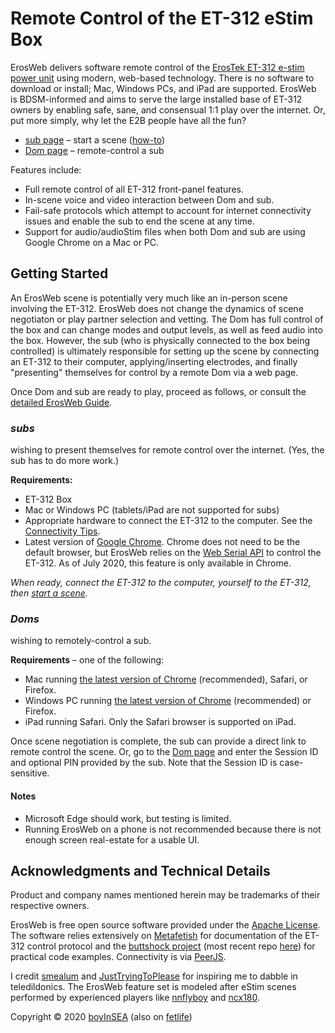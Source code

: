 # Remote Control of the ET-312 eStim Box

ErosWeb delivers software remote control of the [ErosTek ET-312 e-stim power unit](https://erostek.com/products/et312b-digital-power-unit) using modern, web-based technology.  There is no software to download or install; Mac, Windows PCs, and iPad are supported.  ErosWeb is BDSM-informed and aims to serve the large installed base of ET-312 owners by enabling safe, sane, and consensual 1:1 play over the internet.  Or, put more simply, why let the E2B people have all the fun?

* [sub page](/sub.html) – start a scene ([how-to](#subs-wishing-to-present-themselves-for-remote-control-over-the-internet))
* [Dom page](/Dom.html) – remote-control a sub

Features include:
* Full remote control of all ET-312 front-panel features.
* In-scene voice and video interaction between Dom and sub.
* Fail-safe protocols which attempt to account for internet connectivity issues and enable the sub to end the scene at any time.
* Support for audio/audioStim files when both Dom and sub are using Google Chrome on a Mac or PC.

## Getting Started
An ErosWeb scene is potentially very much like an in-person scene involving the ET-312.  ErosWeb does not change the dynamics of scene negotiaton or play partner selection and vetting.  The Dom has full control of the box and can change modes and output levels, as well as feed audio into the box.  However, the sub (who is physically connected to the box being controlled) is ultimately responsible for setting up the scene by connecting an ET-312 to their computer, applying/inserting electrodes, and finally "presenting" themselves for control by a remote Dom via a web page.

Once Dom and sub are ready to play, proceed as follows, or consult the [detailed ErosWeb Guide](/documentation.html).

[chrome]: https://www.google.com/chrome/

### _subs_
wishing to present themselves for remote control over the internet. (Yes, the sub has to do more work.)

**Requirements:**
- ET-312 Box
- Mac or Windows PC (tablets/iPad are not supported for subs)
- Appropriate hardware to connect the ET-312 to the computer.  See the [Connectivity Tips](/documentation.html#physically-connecting-the-et-312).
- Latest version of [Google Chrome][chrome].  Chrome does not need to be the default browser, but ErosWeb relies on the [Web Serial API](https://github.com/WICG/serial/blob/gh-pages/EXPLAINER.md) to control the ET-312.  As of July 2020, this feature is only available in Chrome.

*When ready, connect the ET-312 to the computer, yourself to the ET-312, then [start a scene](/sub.html).*

### _Doms_
wishing to remotely-control a sub.

**Requirements** – one of the following:
- Mac running [the latest version of Chrome][chrome] (recommended), Safari, or Firefox.
- Windows PC running [the latest version of Chrome][chrome] (recommended) or Firefox.
- iPad running Safari.  Only the Safari browser is supported on iPad.

Once scene negotiation is complete, the sub can provide a direct link to remote control the scene.  Or, go to the [Dom page](/Dom.html) and enter the Session ID and optional PIN provided by the sub.  Note that the Session ID is case-sensitive.

#### Notes
* Microsoft Edge should work, but testing is limited.
* Running ErosWeb on a phone is not recommended because there is not enough screen real-estate for a usable UI.

## Acknowledgments and Technical Details

Product and company names mentioned herein may be trademarks of their respective owners.

ErosWeb is free open source software provided under the [Apache License](http://www.apache.org/licenses/LICENSE-2.0). The software relies extensively on [Metafetish](https://stpihkal.docs.buttplug.io/hardware/erostek-et312b.html) for documentation of the ET-312 control protocol and the [buttshock project](https://github.com/buttshock) (most recent repo [here](https://github.com/nannook206/buttshock-py)) for practical code examples.  Connectivity is via [PeerJS](https://peerjs.com).

I credit [smealum](https://www.youtube.com/watch?v=CsQ2VWEfduM) and [JustTryingToPlease](https://www.recon.com/JustTryingToPlease) for inspiring me to dabble in teledildonics.  The ErosWeb feature set is modeled after eStim scenes performed by experienced players like [nnflyboy]( https://www.recon.com/nnflyboy) and [ncx180](https://www.recon.com/ncx180).

Copyright :copyright: 2020 [boyInSEA](https://www.recon.com/boyinsea) (also on [fetlife](https://fetlife.com/users/763523))
